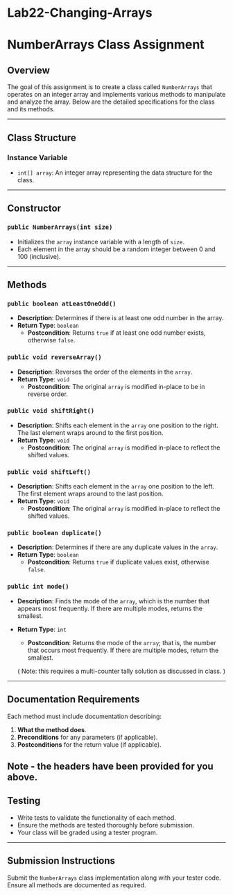 # Lab22-Changing-Arrays
# NumberArrays Class Assignment

## Overview
The goal of this assignment is to create a class called `NumberArrays` that operates on an integer array and implements various methods to manipulate and analyze the array. Below are the detailed specifications for the class and its methods.

---

## Class Structure

### Instance Variable
- `int[] array`: An integer array representing the data structure for the class.

---

## Constructor

### `public NumberArrays(int size)`
- Initializes the `array` instance variable with a length of `size`.
- Each element in the array should be a random integer between 0 and 100 (inclusive).

---

## Methods

### `public boolean atLeastOneOdd()`
- **Description**: Determines if there is at least one odd number in the array.
- **Return Type**: `boolean`
  - **Postcondition**: Returns `true` if at least one odd number exists, otherwise `false`.

### `public void reverseArray()`
- **Description**: Reverses the order of the elements in the `array`.
- **Return Type**: `void`
  - **Postcondition**: The original `array` is modified in-place to be in reverse order.

### `public void shiftRight()`
- **Description**: Shifts each element in the `array` one position to the right. The last element wraps around to the first position.
- **Return Type**: `void`
  - **Postcondition**: The original `array` is modified in-place to reflect the shifted values.

### `public void shiftLeft()`
- **Description**: Shifts each element in the `array` one position to the left. The first element wraps around to the last position.
- **Return Type**: `void`
  - **Postcondition**: The original `array` is modified in-place to reflect the shifted values.

### `public boolean duplicate()`
- **Description**: Determines if there are any duplicate values in the `array`.
- **Return Type**: `boolean`
  - **Postcondition**: Returns `true` if duplicate values exist, otherwise `false`.

### `public int mode()`
- **Description**: Finds the mode of the `array`, which is the number that appears most frequently. If there are multiple modes, returns the smallest.
- **Return Type**: `int`
  - **Postcondition**: Returns the mode of the `array`; that is, the number that occurs most frequently.  If there are multiple modes, return the smallest.
  
  ( Note: this requires a multi-counter tally solution as discussed in class.  )

---

## Documentation Requirements
Each method must include documentation describing:
1. **What the method does**.
2. **Preconditions** for any parameters (if applicable).
3. **Postconditions** for the return value (if applicable).

Note - the headers have been provided for you above.
---

## Testing
- Write tests to validate the functionality of each method.
- Ensure the methods are tested thoroughly before submission.
- Your class will be graded using a tester program.

---

## Submission Instructions
Submit the `NumberArrays` class implementation along with your tester code. Ensure all methods are documented as required.
